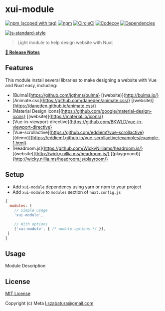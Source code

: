 # xui-module
[![npm (scoped with tag)](https://img.shields.io/npm/v/xui-module/latest.svg?style=flat-square)](https://npmjs.com/package/xui-module)
[![npm](https://img.shields.io/npm/dt/xui-module.svg?style=flat-square)](https://npmjs.com/package/xui-module)
[![CircleCI](https://img.shields.io/circleci/project/github/.svg?style=flat-square)](https://circleci.com/gh/)
[![Codecov](https://img.shields.io/codecov/c/github/.svg?style=flat-square)](https://codecov.io/gh/)
[![Dependencies](https://david-dm.org//status.svg?style=flat-square)](https://david-dm.org/)


[![js-standard-style](https://cdn.rawgit.com/standard/standard/master/badge.svg)](http://standardjs.com)

> Light module to help design website with Nuxt

[📖 **Release Notes**](./CHANGELOG.md)

## Features

This module install several libraries to make designing a website with Vue and Nuxt easy, including:

- [Bulma]{https://github.com/jgthms/bulma} [(website)]{http://bulma.io/}
- [Animate.css]{https://github.com/daneden/animate.css/} [(website)]{https://daneden.github.io/animate.css/}
- [Material Design Icons]{https://github.com/google/material-design-icons} [(website)]{https://material.io/icons/}
- [Vue-in-viewport-directive]{https://github.com/BKWLD/vue-in-viewport-directive}
- [Vue-scrollactive]{https://github.com/eddiemf/vue-scrollactive} [(demo)]{https://eddiemf.github.io/vue-scrollactive/examples/example-1.html}
- [Headroom.js]{https://github.com/WickyNilliams/headroom.js/} [(website)]{http://wicky.nillia.ms/headroom.js/} [(playground)]{http://wicky.nillia.ms/headroom.js/playroom/}

## Setup
- Add `xui-module` dependency using yarn or npm to your project
- Add `xui-module` to `modules` section of `nuxt.config.js`

```js
{
  modules: [
    // Simple usage
    'xui-module',

    // With options
    ['xui-module', { /* module options */ }],
 ]
}
```

## Usage

Module Description

## License

[MIT License](./LICENSE)

Copyright (c) Meta <l.szabatura@gmail.com>